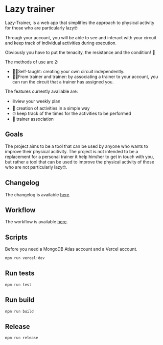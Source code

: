 # Lazy trainer

Lazy-Trainer, is a web app that simplifies the approach to physical activity for those who are particularly lazy🤓

Through your account, you will be able to see and interact with your circuit and keep track of individual activities during execution.

Obviously you have to put the tenacity, the resistance and the condition! 💪

The methods of use are 2:

- 🏋️‍♀️Self-taught: creating your own circuit independently.
- 🤼‍♂️From trainer and trainer: by associating a trainer to your account, you can run the circuit that a trainer has assigned you.

The features currently available are:

- ⛓view your weekly plan
- 📄 creation of activities in a simple way
- ⏱ keep track of the times for the activities to be performed
- 🤝 trainer association

## Goals

The project aims to be a tool that can be used by anyone who wants to improve their physical acitivity. The project is not intended to be a replacement for a personal trainer it help him/her to get in touch with you, but rather a tool that can be used to improve the physical activity of those who are not particularly lazy🤓.

## Changelog

The changelog is available [here](CHANGELOG.md).

## Workflow

The workflow is available [here](WORKFLOW.md).

## Scripts

Before you need a MongoDB Atlas account and a Vercel account.

```bash
npm run vercel:dev
```

## Run tests

```bash
npm run test
```

## Run build

```bash
npm run build
```

## Release

```bash
npm run release
```
